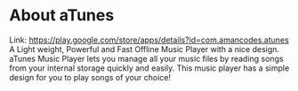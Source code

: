 # About aTunes
Link: https://play.google.com/store/apps/details?id=com.amancodes.atunes <br>
A Light weight, Powerful and Fast Offline Music Player with a nice design. aTunes Music Player lets you manage all your music files by reading songs from your internal storage quickly and easily. This music player has a simple design for you to play songs of your choice!

